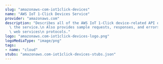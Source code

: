 ```yaml
---
slug: "amazonaws-com-iot1click-devices"
name: "AWS IoT 1-Click Devices Service"
provider: "amazonaws.com"
description: "Describes all of the AWS IoT 1-Click device-related API operations for\
  \ the service.\n Also provides sample requests, responses, and errors for the supported\
  \ web services\n protocols."
logo: "amazonaws.com-iot1click-devices-logo.png"
logoMediaType: "image/png"
tags:
- name: "cloud"
stubs: "amazonaws.com-iot1click-devices-stubs.json"
---
```

